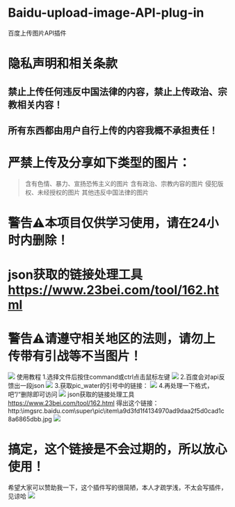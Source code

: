 # Baidu-upload-image-API-plug-in
百度上传图片API插件

# 隐私声明和相关条款
## 禁止上传任何违反中国法律的内容，禁止上传政治、宗教相关内容！
## 所有东西都由用户自行上传的内容我概不承担责任！
# 严禁上传及分享如下类型的图片：
> 含有色情、暴力、宣扬恐怖主义的图片
> 含有政治、宗教内容的图片
> 侵犯版权、未经授权的图片
> 其他违反中国法律的图片


# 警告⚠️本项目仅供学习使用，请在24小时内删除！
# json获取的链接处理工具 https://www.23bei.com/tool/162.html
# 警告⚠️请遵守相关地区的法则，请勿上传带有引战等不当图片！

![](http://imgsrc.baidu.com/super/pic/item/a9d3fd1f4134970ad706acf5d0cad1c8a6865df7.jpg)
使用教程
1.选择文件后按住command或ctrl点击鼠标左键
![](http://imgsrc.baidu.com/super/pic/item/c8177f3e6709c93d811fb32dda3df8dcd000547f.jpg)
2.百度会对api反馈出一段json 
![](http://imgsrc.baidu.com/super/pic/item/fcfaaf51f3deb48f49881c04b51f3a292cf57803.jpg)
3.获取pic_water的引号中的链接：
![](http://imgsrc.baidu.com/super/pic/item/fcfaaf51f3deb48f49881c04b51f3a292cf57803.jpg)
4.再处理一下格式，吧”/“删除即可访问
![](http://imgsrc.baidu.com/super/pic/item/2e2eb9389b504fc26cf102dfa0dde71191ef6dba.jpg)
 json获取的链接处理工具 https://www.23bei.com/tool/162.html
得出这个链接：http:\imgsrc.baidu.com\super\pic\item\a9d3fd1f4134970ad9daa2f5d0cad1c8a6865dbb.jpg
![](http://imgsrc.baidu.com/super/pic/item/a9d3fd1f4134970ad9daa2f5d0cad1c8a6865dbb.jpg)
# 搞定，这个链接是不会过期的，所以放心使用！

希望大家可以赞助我一下，这个插件写的很简陋，本人才疏学浅，不太会写插件，见谅哈
![](http://imgsrc.baidu.com/super/pic/item/43a7d933c895d143b3a159f936f082025baf0710.jpg)


